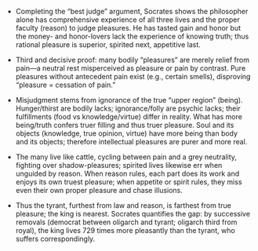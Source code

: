 - Completing the “best judge” argument, Socrates shows the philosopher alone has comprehensive experience of all three lives and the proper faculty (reason) to judge pleasures. He has tasted gain and honor but the money- and honor-lovers lack the experience of knowing truth; thus rational pleasure is superior, spirited next, appetitive last.

- Third and decisive proof: many bodily “pleasures” are merely relief from pain—a neutral rest misperceived as pleasure or pain by contrast. Pure pleasures without antecedent pain exist (e.g., certain smells), disproving “pleasure = cessation of pain.”

- Misjudgment stems from ignorance of the true “upper region” (being). Hunger/thirst are bodily lacks; ignorance/folly are psychic lacks; their fulfillments (food vs knowledge/virtue) differ in reality. What has more being/truth confers truer filling and thus truer pleasure. Soul and its objects (knowledge, true opinion, virtue) have more being than body and its objects; therefore intellectual pleasures are purer and more real.

- The many live like cattle, cycling between pain and a grey neutrality, fighting over shadow-pleasures; spirited lives likewise err when unguided by reason. When reason rules, each part does its work and enjoys its own truest pleasure; when appetite or spirit rules, they miss even their own proper pleasure and chase illusions.

- Thus the tyrant, furthest from law and reason, is farthest from true pleasure; the king is nearest. Socrates quantifies the gap: by successive removals (democrat between oligarch and tyrant; oligarch third from royal), the king lives 729 times more pleasantly than the tyrant, who suffers correspondingly.
